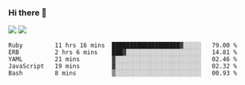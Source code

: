 ### Hi there 👋

<!--
**sasharevzin/sasharevzin** is a ✨ _special_ ✨ repository because its `README.md` (this file) appears on your GitHub profile.

Here are some ideas to get you started:

- 🔭 I’m currently working on ...
- 🌱 I’m currently learning ...
- 👯 I’m looking to collaborate on ...
- 🤔 I’m looking for help with ...
- 💬 Ask me about ...
- 📫 How to reach me: ...
- 😄 Pronouns: ...
- ⚡ Fun fact: ...
-->

![](https://yusufozturk.vercel.app/api?username=sasharevzin&hide_title=true&include_all_commits=true&count_private=true&show_icons=true) ![](https://yusufozturk.vercel.app/api/top-langs/?username=sasharevzin&layout=compact&langs_count=10&hide=apacheconf,coffeescript)

<!--START_SECTION:waka-->
```text
Ruby         11 hrs 16 mins  ███████████████████▓░░░░░   79.00 % 
ERB          2 hrs 6 mins    ███▓░░░░░░░░░░░░░░░░░░░░░   14.81 % 
YAML         21 mins         ▓░░░░░░░░░░░░░░░░░░░░░░░░   02.46 % 
JavaScript   19 mins         ▓░░░░░░░░░░░░░░░░░░░░░░░░   02.32 % 
Bash         8 mins          ▒░░░░░░░░░░░░░░░░░░░░░░░░   00.93 % 
```
<!--END_SECTION:waka-->
